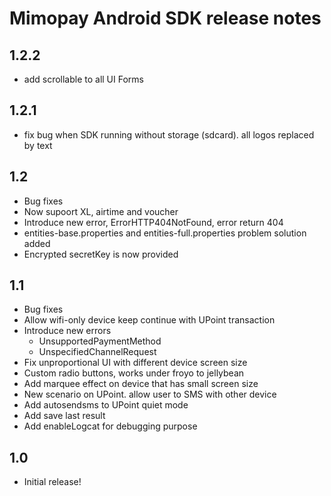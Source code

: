 Mimopay Android SDK release notes
================================
1.2.2
------
* add scrollable to all UI Forms

1.2.1
------
* fix bug when SDK running without storage (sdcard). all logos replaced by text

1.2
-----
* Bug fixes
* Now supoort XL, airtime and voucher
* Introduce new error, ErrorHTTP404NotFound, error return 404
* entities-base.properties and entities-full.properties problem solution added
* Encrypted secretKey is now provided

1.1
-----
* Bug fixes
* Allow wifi-only device keep continue with UPoint transaction
* Introduce new errors
	- UnsupportedPaymentMethod
	- UnspecifiedChannelRequest
* Fix unproportional UI with different device screen size
* Custom radio buttons, works under froyo to jellybean
* Add marquee effect on device that has small screen size
* New scenario on UPoint. allow user to SMS with other device
* Add autosendsms to UPoint quiet mode
* Add save last result
* Add enableLogcat for debugging purpose

1.0
-----
* Initial release!

